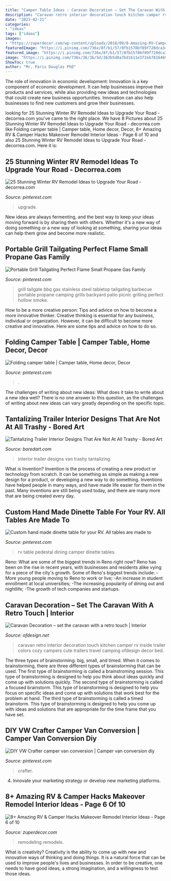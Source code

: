 ```yaml
---
title: "Camper Table Ideas : Caravan Decoration – Set The Caravan With A Retro Touch"
description: "Caravan retro interior decoration touch kitchen camper rv inside trailer colors cozy campers cute trailers travel camping ofdesign decor bed"
date: "2023-02-21"
categories:
- "ideas"
tags: ["ideas"]
images:
- "https://zuperdecor.com/wp-content/uploads/2018/09/8-Amazing-RV-Camper-Hacks-Makeover-Remodel-Interior-Ideas-06.jpg"
featuredImage: "https://i.pinimg.com/736x/8f/b1/57/8fb1578bf89f728dca34b7a76cc43945--bbq-gas-grills-gas-bbq.jpg"
featured_image: "https://i.pinimg.com/736x/8f/b1/57/8fb1578bf89f728dca34b7a76cc43945--bbq-gas-grills-gas-bbq.jpg"
image: "https://i.pinimg.com/736x/36/3b/5d/363b5d8a7bd1611e372eb781646981ba.jpg"
ShowToc: true
author: "Mr. Paris Douglas PhD"
---
```



The role of innovation in economic development:
Innovation is a key component of economic development. It can help businesses improve their products and services, while also providing new ideas and technologies that could create new business opportunities. Innovation can also help businesses to find new customers and grow their businesses.

	

		
looking for 25 Stunning Winter RV Remodel Ideas to Upgrade Your Road - decorrea.com you've came to the right place. We have 8 Pictures about 25 Stunning Winter RV Remodel Ideas to Upgrade Your Road - decorrea.com like Folding camper table | Camper table, Home decor, Decor, 8+ Amazing RV &amp; Camper Hacks Makeover Remodel Interior Ideas - Page 6 of 10 and also 25 Stunning Winter RV Remodel Ideas to Upgrade Your Road - decorrea.com. Here it is:
		
    
## 25 Stunning Winter RV Remodel Ideas To Upgrade Your Road - Decorrea.com

<img loading=lazy src="https://i.pinimg.com/736x/8f/ea/98/8fea9812a00543e51d0b71548f32d5b8.jpg" onerror="this.onerror=null;this.src='https://tse1.mm.bing.net/th?id=OIP.3wqDe7bzsFaR1J2hxdn_EQHaJY&amp;pid=15.1';" alt="25 Stunning Winter RV Remodel Ideas to Upgrade Your Road - decorrea.com">

_Source: pinterest.com_

>upgrade. 

	

New ideas are always fermenting, and the best way to keep your ideas moving forward is by sharing them with others. Whether it's a new way of doing something or a new way of looking at something, sharing your ideas can help them grow and become more realistic.

    
## Portable Grill Tailgating Perfect Flame Small Propane Gas Family

<img loading=lazy src="https://i.pinimg.com/736x/8f/b1/57/8fb1578bf89f728dca34b7a76cc43945--bbq-gas-grills-gas-bbq.jpg" onerror="this.onerror=null;this.src='https://tse1.mm.bing.net/th?id=OIP.x2uo-ZJq4hdKSxeqTnKR7QHaHa&amp;pid=15.1';" alt="Portable Grill Tailgating Perfect Flame Small Propane Gas Family">

_Source: pinterest.com_

>grill tailgate bbq gas stainless steel tabletop tailgating barbecue portable propane camping grills backyard patio picnic grilling perfect hollow smoke. 

	

How to be a more creative person: Tips and advice on how to become a more innovative thinker.
Creative thinking is essential for any business, individual or organization. However, it can be difficult to become more creative and innovative. Here are some tips and advice on how to do so.

    
## Folding Camper Table | Camper Table, Home Decor, Decor

<img loading=lazy src="https://i.pinimg.com/736x/36/3b/5d/363b5d8a7bd1611e372eb781646981ba.jpg" onerror="this.onerror=null;this.src='https://tse4.mm.bing.net/th?id=OIP.J0_pJYx2hM0x-QpKsPBSPwHaJ3&amp;pid=15.1';" alt="Folding camper table | Camper table, Home decor, Decor">

_Source: pinterest.com_

>. 

	

The challenges of writing about new ideas: What does it take to write about a new idea well?
There is no one answer to this question, as the challenges of writing about new ideas can vary greatly depending on the specific topic.

    
## Tantalizing Trailer Interior Designs That Are Not At All Trashy - Bored Art

<img loading=lazy src="http://www.boredart.com/wp-content/uploads/2016/07/trailer-interior-designs-5.jpg" onerror="this.onerror=null;this.src='https://tse3.mm.bing.net/th?id=OIP.kuOPs4ifrzWGcrg9s5QuawHaJ4&amp;pid=15.1';" alt="Tantalizing Trailer Interior Designs That Are Not At All Trashy - Bored Art">

_Source: boredart.com_

>interior trailer designs van trashy tantalizing. 

	

What is Invention?
Invention is the process of creating a new product or technology from scratch. It can be something as simple as making a new design for a product, or developing a new way to do something. Inventions have helped people in many ways, and have made life easier for them in the past. Many inventions are still being used today, and there are many more that are being created every day.

    
## Custom Hand Made Dinette Table For Your RV. All Tables Are Made To

<img loading=lazy src="https://i.pinimg.com/originals/01/2f/29/012f29495123a87bfacbd2b2640523d8.jpg" onerror="this.onerror=null;this.src='https://tse3.mm.bing.net/th?id=OIP.43796pCWyWk-RF1YaRFfAgHaJ4&amp;pid=15.1';" alt="Custom hand made dinette table for your RV. All tables are made to">

_Source: pinterest.com_

>rv table pedestal dining camper dinette tables. 

	

Reno: What are some of the biggest trends in Reno right now?
Reno has been on the rise in recent years, with businesses and residents alike vying for a piece of the city's growth. Some of Reno's biggest trends include: 
 -More young people moving to Reno to work or live; 
-An increase in student enrollment at local universities; 
-The increasing popularity of dining out and nightlife; 
-The growth of tech companies and startups.

    
## Caravan Decoration – Set The Caravan With A Retro Touch | Interior

<img loading=lazy src="http://www.ofdesign.net/wp-content/uploads/files/3/6/3/caravan-decoration-set-the-caravan-with-a-retro-touch-10-363.jpg" onerror="this.onerror=null;this.src='https://tse1.mm.bing.net/th?id=OIP.wbNBkJ3FwyoENVXBG6bMtQHaK9&amp;pid=15.1';" alt="Caravan Decoration – set the caravan with a retro touch | Interior">

_Source: ofdesign.net_

>caravan retro interior decoration touch kitchen camper rv inside trailer colors cozy campers cute trailers travel camping ofdesign decor bed. 

	

The three types of brainstorming: big, small, and timed.
When it comes to brainstorming, there are three different types of brainstorming that can be used. The first type of brainstorming is called a brainstroming session. This type of brainstorming is designed to help you think about ideas quickly and come up with solutions quickly. The second type of brainstorming is called a focused brainstorm. This type of brainstorming is designed to help you focus on specific ideas and come up with solutions that work best for the problem at hand. The third type of brainstorming is called a timed brainstorm. This type of brainstorming is designed to help you come up with ideas and solutions that are appropriate for the time frame that you have set.

    
## DIY VW Crafter Camper Van Conversion | Camper Van Conversion Diy

<img loading=lazy src="https://i.pinimg.com/736x/b5/cb/eb/b5cbeb0db276aac8fab6e36536e59d7a.jpg" onerror="this.onerror=null;this.src='https://tse1.mm.bing.net/th?id=OIP.G2mAWQDIWJaMEZSTgLLJ5wHaJ3&amp;pid=15.1';" alt="DIY VW Crafter camper van conversion | Camper van conversion diy">

_Source: pinterest.com_

>crafter. 

	

4. Innovate your marketing strategy or develop new marketing platforms.

    
## 8+ Amazing RV &amp; Camper Hacks Makeover Remodel Interior Ideas - Page 6 Of 10

<img loading=lazy src="https://zuperdecor.com/wp-content/uploads/2018/09/8-Amazing-RV-Camper-Hacks-Makeover-Remodel-Interior-Ideas-06.jpg" onerror="this.onerror=null;this.src='https://tse2.mm.bing.net/th?id=OIP.rE3JOwqpKCIrzQYIAkj-VwHaJ5&amp;pid=15.1';" alt="8+ Amazing RV &amp; Camper Hacks Makeover Remodel Interior Ideas - Page 6 of 10">

_Source: zuperdecor.com_

>remodeling remodels. 

	

What is creativity?
Creativity is the ability to come up with new and innovative ways of thinking and doing things. It is a natural force that can be used to improve people's lives and businesses. In order to be creative, one needs to have good ideas, a strong imagination, and a willingness to test those ideas.

